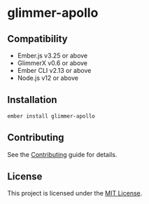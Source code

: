 # glimmer-apollo

## Compatibility

- Ember.js v3.25 or above
- GlimmerX v0.6 or above
- Ember CLI v2.13 or above
- Node.js v12 or above

## Installation

```
ember install glimmer-apollo
```

## Contributing

See the [Contributing](../../CONTRIBUTING.md) guide for details.

## License

This project is licensed under the [MIT License](../../LICENSE.md).
